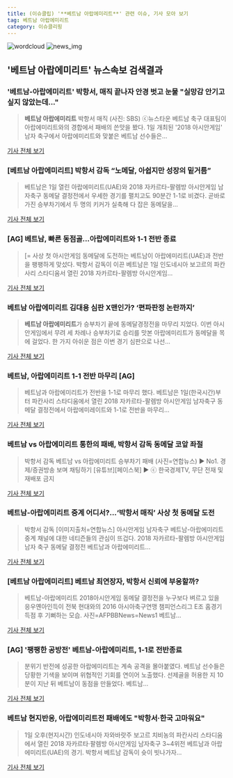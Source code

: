 ```yaml
---
title: (이슈클립) '**베트남 아랍에미리트**' 관련 이슈, 기사 모아 보기
tag: 베트남 아랍에미리트
category: 이슈클리핑
---
```

![wordcloud](https://s3.ap-northeast-2.amazonaws.com/lyrics101-wordcloud/2018-09-01-1535808733.png)
![news_img](https://user-images.githubusercontent.com/42597476/44507050-1206f400-a6e4-11e8-8d98-7ffbfebb353f.png)
## **'**베트남 아랍에미리트**'** 뉴스속보 검색결과
### '베트남-아랍에미리트' 박항서, 매직 끝나자 안경 벗고 눈물 "실망감 안기고 싶지 않았는데..."

>**베트남 아랍에미리트** 박항서 매직 (사진: SBS) ⓒ뉴스타운 베트남 축구 대표팀이 아랍에미리트와의 경합에서 패배의 쓴맛을 봤다. 1일 개최된 '2018 아시안게임' 남자 축구에서 아랍에미리트와 맞붙은 베트남 선수들은...

<a href="http://www.newstown.co.kr/news/articleView.html?idxno=338852" target="_blank">기사 전체 보기</a>

### [**베트남 아랍에미리트**] 박항서 감독 “노메달, 아쉽지만 성장의 밑거름”

>베트남은 1일 열린 아랍에미리트(UAE)와 2018 자카르타-팔렘방 아시안게임 남자축구 동메달 결정전에서 우세한 경기를 펼치고도 90분간 1-1로 비겼다. 곧바로 가진 승부차기에서 두 명의 키커가 실축해 다 잡은 동메달을...

<a href="http://sports.mk.co.kr/view.php?year=2018&no=551219" target="_blank">기사 전체 보기</a>

### [AG] 베트남, 빠른 동점골…아랍에미리트와 1-1 전반 종료

>[= 사상 첫 아시안게임 동메달에 도전하는 베트남이 아랍에미리트(UAE)과 전반을 팽팽하게 맞섰다. 박항서 감독이 이끈 베트남은 1일 인도네시아 보고르의 파칸사리 스타디움서 열린 2018 자카르타-팔렘방 아시안게임...

<a href="http://www.sportalkorea.com/news/view.php?gisa_uniq=2018090117415355&section_code=10&cp=se&gomb=1" target="_blank">기사 전체 보기</a>

### **베트남 아랍에미리트** 김대용 심판 X맨인가? ‘편파판정 논란까지’

>**베트남 아랍에미리트**가 승부차기 끝에 동메달경정전을 마무리 지었다. 이번 아시안게임에서 무려 세 차례나 승부차기로 승리를 맛본 아랍에미리트가 동메달을 목에 걸었다. 한 가지 아쉬운 점은 이번 경기 심판으로 나선...

<a href="http://www.gukjenews.com/news/articleView.html?idxno=984299" target="_blank">기사 전체 보기</a>

### 베트남, 아랍에미리트 1-1 전반 마무리 [AG]

>베트남과 아랍에미리트가 전반을 1-1로 마무리 했다. 베트남은 1일(한국시간)부터 파칸사리 스타디움에서 열린 2018 자카르타-팔렘방 아시안게임 남자축구 동메달 결정전에서 아랍에미레이트와 1-1로 전반을 마무리...

<a href="http://www.osen.co.kr/article/G1110979979" target="_blank">기사 전체 보기</a>

### 베트남 vs 아랍에미리트 통한의 패배, 박항서 감독 동메달 코앞 좌절

>박항서 감독 베트남 vs 아랍에미리트 승부차기 패배 (사진=연합뉴스) ▶ No1. 경제/증권방송 보며 채팅하기 [유튜브][페이스북] ▶ ⓒ 한국경제TV, 무단 전재 및 재배포 금지

<a href="http://news.wowtv.co.kr/NewsCenter/News/Read?articleId=A201809010166&t=NN" target="_blank">기사 전체 보기</a>

### 베트남-아랍에미리트 중계 어디서?…‘박항서 매직’ 사상 첫 동메달 도전

>박항서 감독 [이미지출처=연합뉴스] 아시안게임 남자축구 베트남-아랍에미리트 중계 채널에 대한 네티즌들의 관심이 뜨겁다. 2018 자카르타-팔렘방 아시안게임 남자 축구 동메달 결정전 베트남과 아랍에미리트...

<a href="http://view.asiae.co.kr/news/view.htm?idxno=2018090118310239798" target="_blank">기사 전체 보기</a>

### [**베트남 아랍에미리트**] 베트남 최연장자, 박항서 신뢰에 부응할까?

>베트남-아랍에미리트 2018아시안게임 동메달 결정전을 누구보다 벼르고 있을 응우옌아인득이 전북 현대와의 2016 아시아축구연맹 챔피언스리그 E조 홈경기 득점 후 기뻐하는 모습. 사진=AFPBBNews=News1 베트남...

<a href="http://star.mbn.co.kr/view.php?year=2018&no=550915&refer=portal" target="_blank">기사 전체 보기</a>

### [AG] '팽팽한 공방전' 베트남-아랍에미리트, 1-1로 전반종료

>분위기 반전에 성공한 아랍에미리트는 계속 공격을 몰아붙였다. 베트남 선수들은 당황한 기색을 보이며 위협적인 기회를 연이어 노출했다. 선제골을 허용한 지 10분이 지난 뒤 베트남이 동점을 만들었다. 베트남...

<a href="http://www.xportsnews.com/?ac=article_view&entry_id=1014288" target="_blank">기사 전체 보기</a>

### 베트남 현지반응, 아랍에미리트전 패배에도 "박항서·한국 고마워요"

>1일 오후(현지시간) 인도네시아 자와바랏주 보고르 치비농의 파칸사리 스타디움에서 열린 2018 자카르타·팔렘방 아시안게임 남자축구 3~4위전 베트남과 아랍에미리트(UAE)의 경기. 박항서 베트남 감독이 슛이 빗나가자...

<a href="http://www.kyeongin.com/main/view.php?key=20180901010000097" target="_blank">기사 전체 보기</a>


